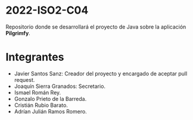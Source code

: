 # 2022-ISO2-C04
Repositorio donde se desarrollará el proyecto de Java sobre la aplicación **Pilgrimfy**.

# Integrantes
* Javier Santos Sanz: Creador del proyecto y encargado de aceptar pull request.
* Joaquín Sierra Granados: Secretario.
* Ismael Román Rey.
* Gonzalo Prieto de la Barreda.
* Cristián Rubio Barato.
* Adrían Julián Ramos Romero.
